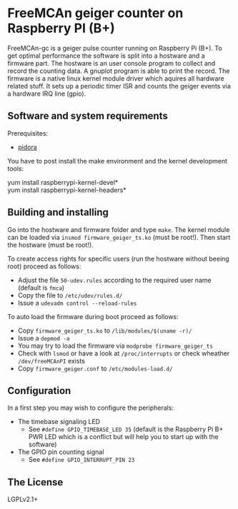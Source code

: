 # FreeMCAn geiger counter on Raspberry PI (B+)

FreeMCAn-gc is a geiger pulse counter running on Raspberry Pi (B+). To get optimal performance the software is split into a hostware and a firmware part. The hostware is an user console program to collect and record the counting data. A gnuplot program is able to print the record. The firmware is a native linux kernel module driver which aquires all hardware related stuff. It sets up a periodic timer ISR and counts the geiger events via a hardware IRQ line (gpio).

## Software and system requirements

Prerequisites:

  * [pidora][pidora]

[pidora]:    http://pidora.ca/
             "Pidora Linux"

You have to post install the make environment and the kernel development tools:

yum install raspberrypi-kernel-devel*  
yum install raspberrypi-kernel-headers*


## Building and installing

Go into the hostware and firmware folder and type `make`. The kernel module can be loaded via `insmod firmware_geiger_ts.ko` (must be root!). Then start the hostware (must be root!).

To create access rights for specific users (run the hostware without beeing root) proceed as follows:

  * Adjust the file `50-udev.rules` according to the required user name (default is `fmca`)
  * Copy the file to `/etc/udev/rules.d/`
  * Issue a `udevadm control --reload-rules`

To auto load the firmware during boot proceed as follows:

  * Copy `firmware_geiger_ts.ko` to `/lib/modules/$(uname -r)/`
  * Issue a `depmod -a`
  * You may try to load the firmware via `modprobe firmware_geiger_ts`
  * Check with `lsmod` or have a look at `/proc/interrupts` or check wheather `/dev/freeMCAnPI` exists
  * Copy `firmware_geiger.conf` to `/etc/modules-load.d/`

## Configuration

In a first step you may wish to configure the peripherals:

  * The timebase signaling LED
    * See `#define GPIO_TIMEBASE_LED 35` (default is the Raspberry Pi B+ PWR LED which is a conflict but will help you to start up with the software)
  * The GPIO pin counting signal
    * See `#define GPIO_INTERRUPT_PIN 23`

## The License

LGPLv2.1+




